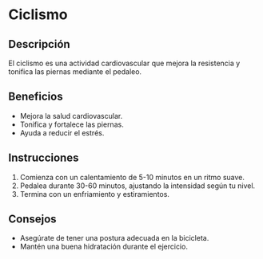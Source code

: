 # Ciclismo

## Descripción
El ciclismo es una actividad cardiovascular que mejora la resistencia y tonifica las piernas mediante el pedaleo.

## Beneficios
- Mejora la salud cardiovascular.
- Tonifica y fortalece las piernas.
- Ayuda a reducir el estrés.

## Instrucciones
1. Comienza con un calentamiento de 5-10 minutos en un ritmo suave.
2. Pedalea durante 30-60 minutos, ajustando la intensidad según tu nivel.
3. Termina con un enfriamiento y estiramientos.

## Consejos
- Asegúrate de tener una postura adecuada en la bicicleta.
- Mantén una buena hidratación durante el ejercicio.

